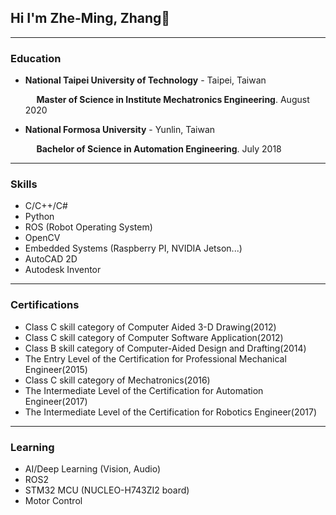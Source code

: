 ## Hi I'm Zhe-Ming, Zhang👋
------

### Education

  - **National Taipei University of Technology** - Taipei, Taiwan
    
    <span style="padding-left: 2ch;">**Master of Science in Institute Mechatronics Engineering**. August 2020</span>

  - **National Formosa University** - Yunlin, Taiwan
    
    <span style="padding-left: 2ch;">**Bachelor of Science in Automation Engineering**. July 2018</span>

------

### Skills
  - C/C++/C#
  - Python
  - ROS (Robot Operating System)
  - OpenCV
  - Embedded Systems (Raspberry PI, NVIDIA Jetson...)
  - AutoCAD 2D
  - Autodesk Inventor

------

### Certifications
  - Class C skill category of Computer Aided 3-D Drawing(2012)
  - Class C skill category of Computer Software Application(2012)
  - Class B skill category of Computer-Aided Design and  Drafting(2014)
  - The Entry Level of the Certification for Professional  Mechanical Engineer(2015)
  - Class C skill category of Mechatronics(2016)
  - The Intermediate Level of the Certification for Automation  Engineer(2017)
  - The Intermediate Level of the Certification for Robotics  Engineer(2017)

------

### Learning
  - AI/Deep Learning (Vision, Audio)
  - ROS2
  - STM32 MCU (NUCLEO-H743ZI2 board)
  - Motor Control 
